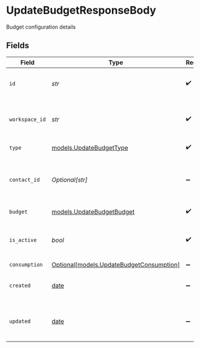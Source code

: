 # UpdateBudgetResponseBody

Budget configuration details


## Fields

| Field                                                                            | Type                                                                             | Required                                                                         | Description                                                                      | Example                                                                          |
| -------------------------------------------------------------------------------- | -------------------------------------------------------------------------------- | -------------------------------------------------------------------------------- | -------------------------------------------------------------------------------- | -------------------------------------------------------------------------------- |
| `id`                                                                             | *str*                                                                            | :heavy_check_mark:                                                               | Unique ULID for the budget configuration                                         | 01ARZ3NDEKTSV4RRFFQ69G5FAV                                                       |
| `workspace_id`                                                                   | *str*                                                                            | :heavy_check_mark:                                                               | Workspace identifier that owns this budget configuration                         | 550e8400-e29b-41d4-a716-446655440000                                             |
| `type`                                                                           | [models.UpdateBudgetType](../models/updatebudgettype.md)                         | :heavy_check_mark:                                                               | Budget entity type                                                               | contact                                                                          |
| `contact_id`                                                                     | *Optional[str]*                                                                  | :heavy_minus_sign:                                                               | Contact external identifier (present when type is "contact")                     | user_123                                                                         |
| `budget`                                                                         | [models.UpdateBudgetBudget](../models/updatebudgetbudget.md)                     | :heavy_check_mark:                                                               | Budget configuration                                                             |                                                                                  |
| `is_active`                                                                      | *bool*                                                                           | :heavy_check_mark:                                                               | Whether this budget configuration is currently active                            | true                                                                             |
| `consumption`                                                                    | [Optional[models.UpdateBudgetConsumption]](../models/updatebudgetconsumption.md) | :heavy_minus_sign:                                                               | N/A                                                                              |                                                                                  |
| `created`                                                                        | [date](https://docs.python.org/3/library/datetime.html#date-objects)             | :heavy_minus_sign:                                                               | The date and time the resource was created                                       |                                                                                  |
| `updated`                                                                        | [date](https://docs.python.org/3/library/datetime.html#date-objects)             | :heavy_minus_sign:                                                               | The date and time the resource was last updated                                  |                                                                                  |